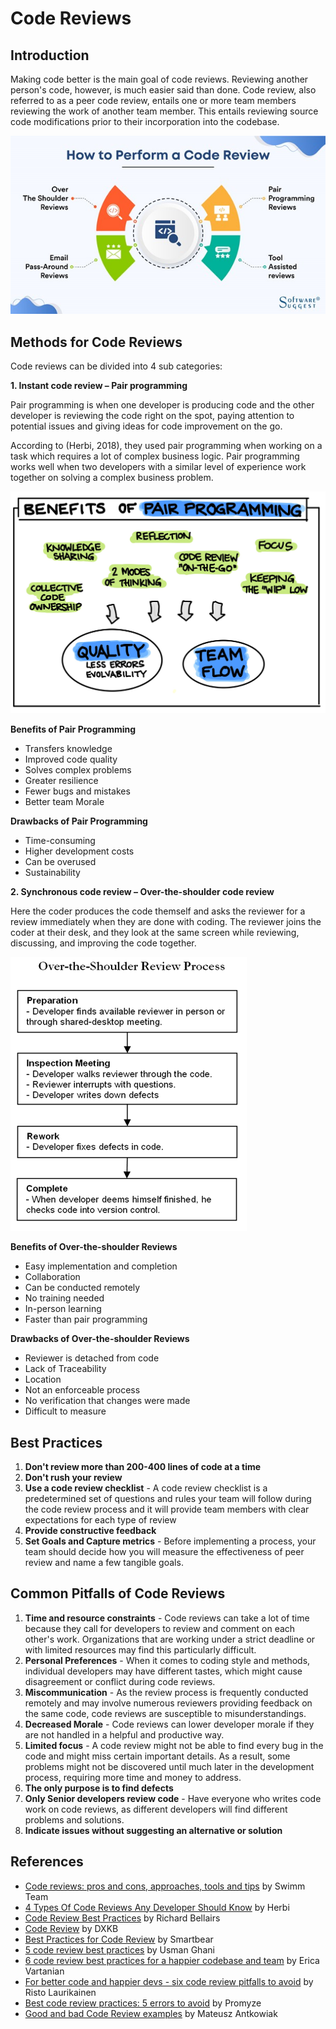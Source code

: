 # Code Reviews
## Introduction
Making code better is the main goal of code reviews. Reviewing another person's code, however, is much easier said than done. Code review, also referred to as a peer code review, entails one or more team members reviewing the work of another team member. This entails reviewing source code modifications prior to their incorporation into the codebase.

![Code review methods](../images/codeReview.jpg)

## Methods for Code Reviews

Code reviews can be divided into 4 sub categories:

**1. Instant code review – Pair programming**

Pair programming is when one developer is producing code and the other developer is reviewing the code right on the spot, paying attention to potential issues and giving ideas for code improvement on the go. 

According to (Herbi, 2018), they used pair programming when working on a task which requires a lot of complex business logic. Pair programming works well when two developers with a similar level of experience work together on solving a complex business problem.

![Benefits of Pair Programming Image](../images/PairProgramming.jpg)

**Benefits of Pair Programming**
-	Transfers knowledge
-	Improved code quality
-	Solves complex problems 
-	Greater resilience
-	Fewer bugs and mistakes
-	Better team Morale

**Drawbacks of Pair Programming**
-	Time-consuming 
-	Higher development costs
-	Can be overused 
-	Sustainability

**2. Synchronous code review – Over-the-shoulder code review**

Here the coder produces the code themself and asks the reviewer for a review immediately when they are done with coding. The reviewer joins the coder at their desk, and they look at the same screen while reviewing, discussing, and improving the code together.

![Over-the-Shoulder Review Process Image](../images/overTheShoulder.png)

**Benefits of Over-the-shoulder Reviews**
-	Easy implementation and completion 
-	Collaboration
-	Can be conducted remotely 
-	No training needed
-	In-person learning
-	Faster than pair programming 

**Drawbacks of Over-the-shoulder Reviews**
-	Reviewer is detached from code
-	Lack of Traceability 
-	Location
-	Not an enforceable process
-	No verification that changes were made 
-	Difficult to measure

## Best Practices
1. **Don't review more than 200-400 lines of code at a time**
2. **Don't rush your review** 
3. **Use a code review checklist** -  A code review checklist is a predetermined set of questions and rules your team will follow during the code review process and it will provide team members with clear expectations for each type of review
4. **Provide constructive feedback**
5. **Set Goals and Capture metrics** - Before implementing a process, your team should decide how you will measure the effectiveness of peer review and name a few tangible goals. 

## Common Pitfalls of Code Reviews 

1. **Time and resource constraints** - Code reviews can take a lot of time because they call for developers to review and comment on each other's work. Organizations that are working under a strict deadline or with limited resources may find this particularly difficult.
2. **Personal Preferences** - When it comes to coding style and methods, individual developers may have different tastes, which might cause disagreement or conflict during code reviews.
3. **Miscommunication** - As the review process is frequently conducted remotely and may involve numerous reviewers providing feedback on the same code, code reviews are susceptible to misunderstandings. 
4. **Decreased Morale** - Code reviews can lower developer morale if they are not handled in a helpful and productive way.
5. **Limited focus** - A code review might not be able to find every bug in the code and might miss certain important details. As a result, some problems might not be discovered until much later in the development process, requiring more time and money to address.
6. **The only purpose is to find defects** 
7. **Only Senior developers review code** - Have everyone who writes code work on code reviews, as different developers will find different problems and solutions.
8. **Indicate issues without suggesting an alternative or solution** 


## References
- [Code reviews: pros and cons, approaches, tools and tips](https://swimm.io/learn/code-reviews/code-reviews-pros-and-cons-approaches-tools-and-tips/) by Swimm Team
- [4 Types Of Code Reviews Any Developer Should Know](https://www.scrum-tips.com/agile/types-of-code-reviews/#:~:text=Instant%20code%20review%E2%80%94also%20known,as%20meeting%2Dbased%20code%20review) by Herbi
- [Code Review Best Practices](https://www.perforce.com/blog/qac/9-best-practices-for-code-review) by Richard Bellairs
- [Code Review](https://developerexperience.io/articles/code-review) by DXKB
- [Best Practices for Code Review](https://smartbear.com/learn/code-review/best-practices-for-peer-code-review/) by Smartbear
- [5 code review best practices](https://www.atlassian.com/blog/add-ons/code-review-best-practices) by Usman Ghani
- [6 code review best practices for a happier codebase and team](https://www.educative.io/blog/code-review-best-practices) by Erica Vartanian
- [For better code and happier devs - six code review pitfalls to avoid](https://polarsquad.com/blog/make-code-reviews-work) by Risto Laurikainen
- [Best code review practices: 5 errors to avoid](https://www.promyze.com/code-review-best-practices/) by Promyze
- [Good and bad Code Review examples](https://medium.com/transparent-data-eng/good-and-bad-code-review-examples-219c0024e6b0) by Mateusz Antkowiak